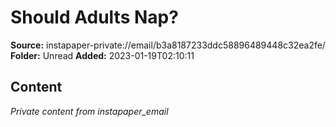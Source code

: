 # Should Adults Nap?

**Source:** instapaper-private://email/b3a8187233ddc58896489448c32ea2fe/
**Folder:** Unread
**Added:** 2023-01-19T02:10:11




## Content
*Private content from instapaper_email*
